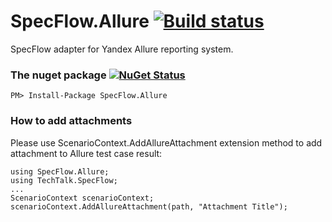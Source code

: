# SpecFlow.Allure [![Build status](https://ci.appveyor.com/api/projects/status/fu1b367fiiayjc5e?svg=true)](https://ci.appveyor.com/project/Bakanych/allure-specflow)
SpecFlow adapter for Yandex Allure reporting system.

### The nuget package [![NuGet Status](http://img.shields.io/nuget/v/Specflow.Allure.svg?style=flat)](https://www.nuget.org/packages/Specflow.Allure/)
```
PM> Install-Package SpecFlow.Allure
```
### How to add attachments
Please use ScenarioContext.AddAllureAttachment extension method to add attachment to Allure test case result:
```
using SpecFlow.Allure;
using TechTalk.SpecFlow;
...
ScenarioContext scenarioContext;
scenarioContext.AddAllureAttachment(path, "Attachment Title");

```
